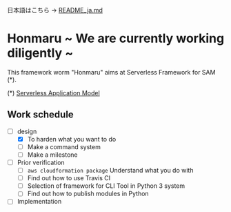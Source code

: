 日本語はこちら → [README_ja.md](README_ja.md)
# Honmaru ~ We are currently working diligently ~
This framework worm "Honmaru" aims at Serverless Framework for SAM (*).

(*) [Serverless Application Model](https://github.com/awslabs/serverless-application-model)

## Work schedule
- [ ] design
  - [x] To harden what you want to do
  - [ ] Make a command system
  - [ ] Make a milestone
- [ ] Prior verification
  - [ ] ```aws cloudformation package``` Understand what you do with
  - [ ] Find out how to use Travis CI
  - [ ] Selection of framework for CLI Tool in Python 3 system
  - [ ] Find out how to publish modules in Python
- [ ] Implementation
